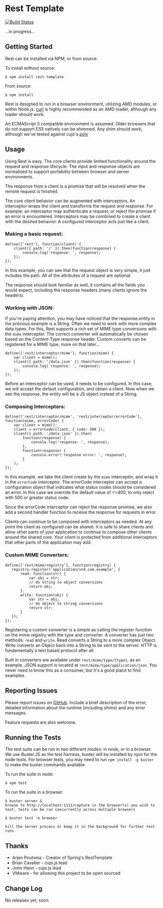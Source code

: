 Rest Template
=============

[![Build Status](https://secure.travis-ci.org/scothis/rest.png?branch=master,dev)](http://travis-ci.org/scothis/rest)


...in progress...


Getting Started
---------------

Rest can be installed via NPM, or from source.

To install without source:

    $ npm install rest-template

From source:

    $ npm install

Rest is designed to run in a browser environment, utilizing AMD modules, or within Node.js.  [curl](https://github.com/cujojs/curl) is highly recommended as an AMD loader, although any loader should work.

An ECMAScript 5 compatible environment is assumed.  Older browsers that do not support ES5 natively can be shimmed.  Any shim should work, although we've tested against cujo's [poly](https://github.com/cujojs/poly)


Usage
-----

Using Rest is easy.  The core clients provide limited functionality around the request and response lifecycle.  The input and response objects are normalized to support portability between browser and server environments.

The response from a client is a promise that will be resolved when the remote request is finished.

The core client behavior can be augmented with interceptors.  An interceptor wraps the client and transforms the request and response.  For example: an interceptor may authenticate a request, or reject the promise if an error is encountered.  Interceptors may be combined to create a client with the desired behavior.  A configured interceptor acts just like a client.


### Making a basic request: ###

    define(['rest'], function(client) {
        client({ path: '/' }).then(function(response) {
            console.log('response: ', response);
        });
    });

In this example, you can see that the request object is very simple, it just includes the path.  All of the attributes of a request are optional.

The response should look familiar as well, it contains all the fields you would expect, including the response headers (many clients ignore the headers).


### Working with JSON: ###

If you're paying attention, you may have noticed that the response.entity in the previous example is a String.  Often we need to work with more complex data types.  For this, Rest supports a rich set of MIME type conversions with the `mime` interceptor.  The correct converter will automatically be chosen based on the Content-Type response header.  Custom converts can be registered for a MIME type, more on that later...

    define(['rest/interceptor/mime'], function(mime) {
        var client = mime();
        client({ path: '/data.json' }).then(function(response) {
            console.log('response: ', response);
        });
    });

Before an interceptor can be used, it needs to be configured.  In this case, we will accept the default configuration, and obtain a client.  Now when we see the response, the entity will be a JS object instead of a String.


### Composing Interceptors: ###

    define(['rest/interceptor/mime', 'rest/interceptor/errorCode'], function(mime, errorCode) {
        var client = mime();
        client = errorCode(client, { code: 500 });
        client({ path: '/data.json' }).then(
            function(response) {
                console.log('response: ', response);
            },
            function(response) {
                console.error('response error: ', response);
            }
        );
    });

In this example, we take the client create by the `mime` interceptor, and wrap it in the `errorCode` interceptor.  The errorCode interceptor can accept a configuration object that indicates what status codes should be considered an error.  In this case we override the default value of <=400, to only reject with 500 or greater status code.

Since the errorCode interceptor can reject the response promise, we also add a second handler function to receive the response for requests in error.

Clients can continue to be composed with interceptors as needed.  At any point the client as configured can be shared.  It is safe to share clients and allow other parts of your application to continue to compose other clients around the shared core.  Your client is protected from additional interceptors that other parts of the application may add.


### Custom MIME Converters: ###

    define(['rest/mime/registry'], function(registry) {
       registry.register('application/vnd.com.example', {
           read: function(str) {
               var obj = str;
               // do string to object conversions
               return obj;
           },
           write: function(obj) {
               var str = obj;
               // do object to string conversions
               return str;
           }
       });
    });

Registering a custom converter is a simple as calling the register function on the mime registry with the type and converter.  A converter has just two methods: `read` and `write`.  Read converts a String to a more complex Object.  Write converts an Object back into a String to be sent to the server.  HTTP is fundamentally a text based protocol after all.

Built in converters are available under `rest/mime/type/{type}`, as an example, JSON support is located at `rest/mime/type/application/json`.  You never need to know this as a consumer, but it's a good place to find examples.


Reporting Issues
----------------

Please report issues on [GitHub](https://github.com/scothis/rest/issues).  Include a brief description of the error, detailed information about the runtime (including shims) and any error messages.

Feature requests are also welcome.


Running the Tests
-----------------

The test suite can be run in two different modes: in node, or in a browser.  We use Buster.JS as the test harness, buster will be installed by npm for the node tests.  For browser tests, you may need to run `npm install -g buster` to make the buster commands available.

To run the suite in node:

    $ npm test

To run the suite in a browser:

    $ buster server &
    browse to http://localhost:1111/capture in the browser(s) you wish to test, tests can be run concurrently across multiple browsers

    $ buster test -e browser

    kill the server process or keep it in the background for further test runs


Thanks
------

* Arjen Poutsma - Creator of Spring's RestTemplate
* Brian Cavalier - cujo.js lead
* John Hann - cujo.js lead
* VMware - for allowing this project to be open sourced


Change Log
----------

No releases yet, soon

